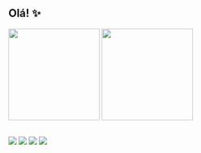 ## Olá! ✨
  
 <div>
  <img height="180em" src="https://github-readme-stats-sigma-five.vercel.app/api?username=alineprasser&count_private=true&show_icons=true&theme=dracula" />
  <img height="180em" src="https://github-readme-stats-sigma-five.vercel.app/api/top-langs/?username=alineprasser&theme=dracula&layout=compact&hide=python" />
</div>

##

<div> 
  <a href="https://instagram.com/alineprasser" target="_blank"><img src="https://img.shields.io/badge/-Instagram-%23E4405F?style=for-the-badge&logo=instagram&logoColor=white" target="_blank"></a>
    <a href="https://www.linkedin.com/in/aline-bravin-prasser" target="_blank"><img src="https://img.shields.io/badge/-LinkedIn-%230077B5?style=for-the-badge&logo=linkedin&logoColor=white" target="_blank"></a> 
  <a href="https://www.behance.net/alineprasser"><img src="https://img.shields.io/badge/-Behance-blue?style=for-the-badge&logo=behance&logoColor=white"></a>
  <a href = "mailto:alinebprasser@gmail.com"><img src="https://img.shields.io/badge/-Gmail-%23333?style=for-the-badge&logo=gmail&logoColor=white" target="_blank"></a>
</div>
